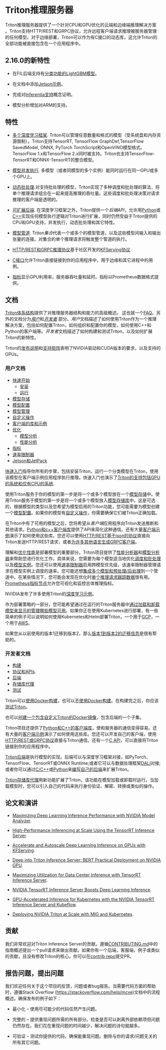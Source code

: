 # Triton推理服务器

Triton推理服务器提供了一个针对CPU和GPU优化的云端和边缘端推理解决方案 。Triton支持HTTP/REST和GRPC协议，允许远程客户端请求推理被服务器管理的任何模型。对于边缘部署，Triton可以作为有C接口的动态库，这允许Triton的全部功能被直接包含在一个应用程序中。

## 2.16.0的新特性

* 在FIL后端支持有[分类功能的LightGBM模型](https://github.com/triton-inference-server/fil_backend/tree/r21.11#categorical-feature-support)。

* 在文档中添加[Jetson示例](docs/examples/jetson)。

* 完成对[Inferentia支持](https://github.com/triton-inference-server/python_backend/tree/r21.11/inferentia#readme)概念证明。

* 模型分析增加对ARM的支持。

## 特性

* [多个深度学习框架](https://github.com/triton-inference-server/backend). Triton可以管理任意数量和格式的模型（受系统盘和内存资源限制）。Triton支持TensorRT, TensorFlow GraphDef,TensorFlow SavedModel, ONNX, PyTorch TorchScript和OpenVINO模型格式。TensorFlow 1.x和TensorFlow 2.x同时被支持。Triton也支持TensorFlow-TensorRT和ONNX-TensorRT的整合模型。

* [模型并发执行](docs/architecture.md#concurrent-model-execution). 多模型（或者同模型的多个实例）能同时运行在同一GPU或多个GPU上。

* [动态批处理](docs/architecture.md#models-and-schedulers).对支持批处理的模型，Triton实现了多种调度和批处理的算法，将单个推理请求组合在一起来提高推理的吞吐量。这些调度和批处理决策对请求推理的客户端是透明的。

* [可扩展后端](https://github.com/triton-inference-server/backend). 在深度学习框架之外，Triton提供一个*后端API*，允许用[Python](https://github.com/triton-inference-server/python_backend)或[C++](https://github.com/triton-inference-server/backend/blob/main/README.md#triton-backend-api)实现任何模型执行逻辑对Triton进行扩展，同时仍然受益于Triton提供的CPU和GPU支持，并发执行，动态批处理和其它特性。

* [模型管道](docs/architecture.md#ensemble-models). Triton*集合*代表一个或多个的模型管道，以及这些模型间输入和输出张量的连接。对集合的单个推理请求将触发整个管道的执行。

* [HTTP/REST和GRPC推理协议](docs/inference_protocols.md)基于社区开发的[KFServing协议](https://github.com/kubeflow/kfserving/tree/master/docs/predict-api/v2).

* [C接口](docs/inference_protocols.md#c-api)允许Triton直接链接到你的应用程序中，用于边缘和其它进程中的用例。

* [指标](docs/metrics.md)显示GPU利用率，服务器吞吐量和延时。指标以Prometheus数据格式提供。

## 文档

[Triton体系结构](docs/architecture.md)提供了对推理服务器结构和能力的高级概述。 这也就一个[FAQ](docs/faq.md)。另外的文档分为[*用户*](#user-documentation)和[*开发者*](#developer-documentation) 部分。*用户*文档描述了如何使用Triton作为一个推理解决方案，包括如何配置Triton，如何组织和配置你的模型，如何使用C++和Python的客户端等。*开发者*文档描述了如何构建和测试Triton，以及如何扩展Triton的新特性。

Triton的[发布说明](https://docs.nvidia.com/deeplearning/triton-inference-server/release-notes/index.html)和[支持矩阵](https://docs.nvidia.com/deeplearning/dgx/support-matrix/index.html)表明了NVIDIA驱动和CUDA版本的要求，以及支持的GPUs。

### 用户文档

* [快速开始](docs/quickstart.md)
  * [安装](docs/quickstart.md#install-triton-docker-image)
  * [运行](docs/quickstart.md#run-triton)
* [模型存储](docs/model_repository.md)
* [模型配置](docs/model_configuration.md)
* [模型管理](docs/model_management.md)
* [自定义操作](docs/custom_operations.md)
* [客户端的库和示例](https://github.com/triton-inference-server/client)
* [优化](docs/optimization.md)
  * [模型分析](docs/model_analyzer.md)
  * [性能分析](docs/perf_analyzer.md)
* [指标](docs/metrics.md)
* [速率限制器](docs/rate_limiter.md)
* [Jetson和JetPack](docs/jetson.md)

[快速入门](docs/quickstart.md)指导你所有的步骤，包括安装Triton，运行一个分类模型在Triton，使用该模型在客户端示例应用程序执行推理。快速入门也演示了[Triton的支持包括GPU的系统和仅有CPU的系统](docs/quickstart.md#run-triton).

使用Triton服务于你的模型的第一步是将一个或多个模型放在一个[模型存储](docs/model_repository.md)中。使用Triton服务于模型的第一步是将一个或多个模型放入[模型存储库](docs/model_repository.md)中。这是可选的，根据模型的类型以及您希望为模型启用的Triton功能，您可能需要为模型创建一个[模型配置](docs/model_configuration.md)。如果你的模型有[自定义操作](docs/custom_operations.md)，你需要确保它们被Triton正确加载。

在Triton中有了可用的模型之后，您将希望从*客户端*应用程序向Triton发送推断和其他请求。[Python和c++客户端库](https://github.com/triton-inference-server/client)提供了API来简化这种通信。还有大量[客户端示例](https://github.com/triton-inference-server/client)演示了如何使用这些库。您还可以使用[HTTP/REST基于json的协议](docs/inference_protocols.md#httprest-and-grpc-protocols)直接向Triton发送HTTP/REST请求，或者[为许多其他语言生成GRPC客户端](https://github.com/triton-inference-server/client)。

理解和[优化性能](docs/optimization.md)是部署模型的重要部分。Triton项目提供了[性能分析器](docs/perf_analyzer.md)和[模型分析器](docs/model_analyzer.md)来帮助您进行优化工作。具体来说，您需要为每个模型适当地优化[调度和批处理](docs/architecture.md#models-and-schedulers)以及[模型实例](docs/model_configuration.md#instance-groups)。您还可以使用[速率限制器](docs/rate_limiter.md)启用跨模型优先级，该速率限制器管理请求在模型实例上调度的速率。您可能还想[集成多个模型和预处理/后处理](docs/architecture.md#ensemble-models)到一个管道中。在某些情况下，您可能会发现在优化时[单个推理请求跟踪数据](docs/trace.md)很有用。[Prometheus指标节点](docs/metrics.md)允许您可视化和监控总体推理指标。

NVIDIA发布了许多使用Triton的[深度学习示例](https://github.com/NVIDIA/DeepLearningExamples)。

作为部署策略的一部分，您可能希望通过在运行的Triton服务器中[通过加载和卸载模型来显示的管理哪些模型可用](docs/model_management.md)。如果你正在使用Kubernetes进行部署，有一些简单的例子可以说明如何使用Kubernetes和Helm部署Triton，一个用于[GCP](deploy/gcp/README.md)，一个用于[AWS](deploy/aws/README.md)。

如果您从以前使用的版本1迁移到版本2，那么[版本1到版本2的迁移信息](docs/v1_to_v2.md)是很有帮助的。

### 开发者文档

* [构建](docs/build.md)
* [协议和APIs](docs/inference_protocols.md).
* [后端](https://github.com/triton-inference-server/backend)
* [存储库代理](docs/repository_agents.md)
* [测试](docs/test.md)

Triton可以[使用Docker构建](docs/build.md#building-triton-with-docker)，也可以[不使用Docker构建](docs/build.md#building-triton-without-docker)。在构建完之后，你应该[测试Triton](docs/test.md)。

也可以[创建一个包含自定义Triton的Docker镜像](docs/compose.md)，包含后端的一个子集。

Triton项目还提供了[Python和C++的客户端库](https://github.com/triton-inference-server/client)，使和服务器的通信变得容易。还有大量的[客户端示例](https://github.com/triton-inference-server/client)演示了如何使用这些库。您还可以开发自己的客户端，使用[HTTP/REST或GRPC协议](docs/inference_protocols.md)直接与Triton通信。还有一个[C API](docs/inference_protocols.md)，可以直接将Triton链接到你的应用程序中。

[Triton后端](https://github.com/triton-inference-server/backend)是执行模型的实现。后端可以与深度学习框架对接，如PyTorch、TensorFlow、TensorRT或ONNX Runtime;或者它可以与数据处理框架[DALI](https://github.com/triton-inference-server/dali_backend)对接;或者你可以通过[C/C++](https://github.com/triton-inference-server/backend/blob/main/README.md#triton-backend-api)或[Python](https://github.com/triton-inference-server/python_backend)来[编写自己的后端](https://github.com/triton-inference-server/backend)来扩展Triton。

[Triton存储库代理](docs/repository_agents.md)用新功能扩展了Triton，该功能在模型加载或卸载时运行。当加载模型时，您可以引入自己的代码来执行身份验证、解密、转换或类似的操作。

## 论文和演讲

* [Maximizing Deep Learning Inference Performance with NVIDIA Model
  Analyzer](https://developer.nvidia.com/blog/maximizing-deep-learning-inference-performance-with-nvidia-model-analyzer/).

* [High-Performance Inferencing at Scale Using the TensorRT Inference
  Server](https://developer.nvidia.com/gtc/2020/video/s22418).

* [Accelerate and Autoscale Deep Learning Inference on GPUs with
  KFServing](https://developer.nvidia.com/gtc/2020/video/s22459).

* [Deep into Triton Inference Server: BERT Practical Deployment on
  NVIDIA GPU](https://developer.nvidia.com/gtc/2020/video/s21736).

* [Maximizing Utilization for Data Center Inference with TensorRT
  Inference Server](https://on-demand-gtc.gputechconf.com/gtcnew/sessionview.php?sessionName=s9438-maximizing+utilization+for+data+center+inference+with+tensorrt+inference+server).

* [NVIDIA TensorRT Inference Server Boosts Deep Learning
  Inference](https://devblogs.nvidia.com/nvidia-serves-deep-learning-inference/).

* [GPU-Accelerated Inference for Kubernetes with the NVIDIA TensorRT
  Inference Server and
  Kubeflow](https://www.kubeflow.org/blog/nvidia_tensorrt/).

* [Deploying NVIDIA Triton at Scale with MIG and Kubernetes](https://developer.nvidia.com/blog/deploying-nvidia-triton-at-scale-with-mig-and-kubernetes/). 

## 贡献

我们非常欢迎对Triton Inference Server的贡献。遵循[CONTRIBUTING.md](CONTRIBUTING.md)中的指南概述提出一个pull请求来做出贡献。如果你有一个后端，客服端，例子或类似的贡献，且没有修改Triton的核心，你可以在[contrib repo](https://github.com/triton-inference-server/contrib)提交PR。

## 报告问题，提出问题

我们欢迎任何关于这个项目的反馈，问题或者bug报告。当需要代码方面的帮助时，遵循Stack Overflow (<https://stackoverflow.com/help/mcve>)文档中的流程概述。确保发布的例子如下：

* 最小化 – 使用尽可能少的代码任然产生问题。

* 完整的 – 提供重现问题所需的所有部分。检查是否可以剥离外部依赖项但问题仍然存在。我们花在重现问题的时间越少，解决问题的诗句就越多。

* 可验证 – 测试你提供的代码，确保能重现问题。删除与你的请求/问题无关的所有其它问题。
